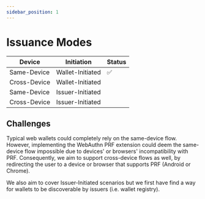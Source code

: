 ```yaml
---
sidebar_position: 1
---
```


# Issuance Modes

| Device      | Initiation | Status |
| ----------- | ----------- | ----------- |
| Same-Device      | Wallet-Initiated       |   :white_check_mark:   |
| Cross-Device     | Wallet-Initiated       |                        |
| Same-Device      | Issuer-Initiated       |                        |
| Cross-Device     | Issuer-Initiated       |                        |


## Challenges

Typical web wallets could completely rely on the same-device flow. However, implementing the WebAuthn PRF extension could deem the same-device flow impossible due to devices' or browsers' incompatibility with PRF. Consequently, we aim to support cross-device flows as well, by redirecting the user to a device or browser that supports PRF (Android or Chrome).

We also aim to cover Issuer-Initiated scenarios but we first have find a way for wallets to be discoverable by issuers (i.e. wallet registry).

